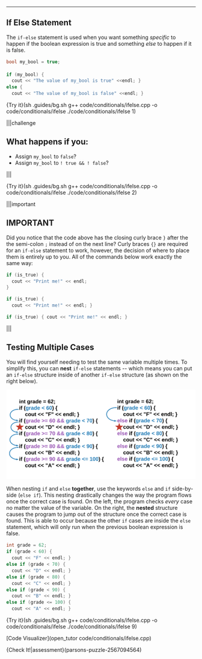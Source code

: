 ---

## If Else Statement

The `if-else` statement is used when you want something *specific* to happen if the boolean expression is true and something *else* to happen if it is false. 

```c++
bool my_bool = true;

if (my_bool) {
  cout << "The value of my_bool is true" <<endl; }
else {
  cout << "The value of my_bool is false" <<endl; }
```

{Try it}(sh .guides/bg.sh g++ code/conditionals/ifelse.cpp -o code/conditionals/ifelse ./code/conditionals/ifelse 1)

|||challenge
## What happens if you:
* Assign `my_bool` to `false`?
* Assign `my_bool` to `! true && ! false`?

|||

{Try it}(sh .guides/bg.sh g++ code/conditionals/ifelse.cpp -o code/conditionals/ifelse ./code/conditionals/ifelse 2)

|||important
## IMPORTANT
Did you notice that the code above has the closing curly brace `}` after the the semi-colon `;` instead of on the next line? Curly braces `{}` are required for an `if-else` statement to work, however, the decision of where to place them is entirely up to you. All of the commands below work exactly the same way:
```c++
if (is_true) {
  cout << "Print me!" << endl;
}
```
```c++
if (is_true) {
  cout << "Print me!" << endl; }
```
```c++
if (is_true) { cout << "Print me!" << endl; }
```
|||

## Testing Multiple Cases

You will find yourself needing to test the same variable multiple times. To simplify this, you can **nest** `if-else` statements -- which means you can put an `if-else` structure inside of another `if-else` structure (as shown on the right below). 

![.guides/img/NestedElseIf](.guides/img/NestedElseIf.png)

When nesting `if` and `else` **together**, use the keywords `else` and `if` side-by-side (`else if`). This nesting drastically changes the way the program flows once the correct case is found. On the left, the program checks *every* case no matter the value of the variable. On the right, the **nested** structure causes the program to jump out of the structure once the correct case is found. This is able to occur because the other `if` cases are inside the `else` statement, which will only run when the previous boolean expression is false.

```c++
int grade = 62;
if (grade < 60) {
  cout << "F" << endl; }
else if (grade < 70) {
  cout << "D" << endl; }
else if (grade < 80) {
  cout << "C" << endl; }
else if (grade < 90) {
  cout << "B" << endl; }
else if (grade <= 100) {
  cout << "A" << endl; }
```

{Try it}(sh .guides/bg.sh g++ code/conditionals/ifelse.cpp -o code/conditionals/ifelse ./code/conditionals/ifelse 9)

[Code Visualizer](open_tutor code/conditionals/ifelse.cpp)

{Check It!|assessment}(parsons-puzzle-2567094564)
